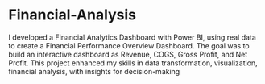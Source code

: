 # Financial-Analysis
I developed a Financial Analytics Dashboard with Power BI, using real data to create a Financial Performance Overview Dashboard. The goal was to build an interactive dashboard as Revenue, COGS, Gross Profit, and Net Profit. This project enhanced my skills in data transformation, visualization, financial analysis, with insights for decision-making
